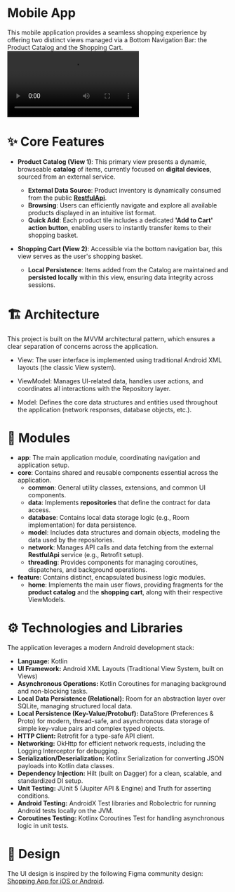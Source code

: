 # Mobile App
This mobile application provides a seamless shopping experience by offering two distinct views managed via a Bottom Navigation Bar: the Product Catalog and the Shopping Cart.
<video src="https://github.com/user-attachments/assets/a35549b6-47e0-429d-9db4-43e7c83f0c53" controls></video>

# ✨ Core Features

- **Product Catalog (View 1)**: This primary view presents a dynamic, browseable **catalog** of items, currently focused on **digital devices**, sourced from an external service.

  - **External Data Source**: Product inventory is dynamically consumed from the public **[RestfulApi](https://restful-api.dev/)**.
  - **Browsing**: Users can efficiently navigate and explore all available products displayed in an intuitive list format.
  - **Quick Add**: Each product tile includes a dedicated **'Add to Cart' action button**, enabling users to instantly transfer items to their shopping basket.
    
- **Shopping Cart (View 2)**: Accessible via the bottom navigation bar, this view serves as the user's shopping basket.

  - **Local Persistence**: Items added from the Catalog are maintained and **persisted locally** within this view, ensuring data integrity across sessions.

# 🏗️ Architecture
This project is built on the MVVM architectural pattern, which ensures a clear separation of concerns across the application.

- View: The user interface is implemented using traditional Android XML layouts (the classic View system).

- ViewModel: Manages UI-related data, handles user actions, and coordinates all interactions with the Repository layer.

- Model: Defines the core data structures and entities used throughout the application (network responses, database objects, etc.).

# 🧩 Modules
- **app**: The main application module, coordinating navigation and application setup.
- **core**: Contains shared and reusable components essential across the application.
    - **common**: General utility classes, extensions, and common UI components.
    - **data**: Implements **repositories** that define the contract for data access.
    - **database**: Contains local data storage logic (e.g., Room implementation) for data persistence.
    - **model**: Includes data structures and domain objects, modeling the data used by the repositories.
    - **network**: Manages API calls and data fetching from the external **RestfulApi** service (e.g., Retrofit setup).
    - **threading**: Provides components for managing coroutines, dispatchers, and background operations.
- **feature**: Contains distinct, encapsulated business logic modules.
    - **home**: Implements the main user flows, providing fragments for the **product catalog** and the **shopping cart**, along with their respective ViewModels.

# ⚙️ Technologies and Libraries

The application leverages a modern Android development stack:

* **Language:** Kotlin
* **UI Framework:** Android XML Layouts (Traditional View System, built on Views)
* **Asynchronous Operations:** Kotlin Coroutines for managing background and non-blocking tasks.
* **Local Data Persistence (Relational):** Room for an abstraction layer over SQLite, managing structured local data.
* **Local Persistence (Key-Value/Protobuf):** DataStore (Preferences & Proto) for modern, thread-safe, and asynchronous data storage of simple key-value pairs and complex typed objects.
* **HTTP Client:** Retrofit for a type-safe API client.
* **Networking:** OkHttp for efficient network requests, including the Logging Interceptor for debugging.
* **Serialization/Deserialization:** Kotlinx Serialization for converting JSON payloads into Kotlin data classes.
* **Dependency Injection:** Hilt (built on Dagger) for a clean, scalable, and standardized DI setup.
* **Unit Testing:** JUnit 5 (Jupiter API & Engine) and Truth for asserting conditions.
* **Android Testing:** AndroidX Test libraries and Robolectric for running Android tests locally on the JVM.
* **Coroutines Testing:** Kotlinx Coroutines Test for handling asynchronous logic in unit tests.

# 🎨 Design

The UI design is inspired by the following Figma community design: [Shopping App for iOS or Android](https://www.figma.com/design/C2KQFYc7HcojktQHp9xtBZ/Shopping-app-%F0%9F%93%A6--Community-?node-id=0-4&p=f&t=bKthlMGscGgwVimM-0).

